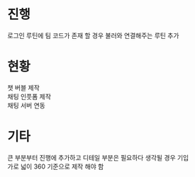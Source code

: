 # 진행  

로그인 루틴에 팀 코드가 존재 할 경우 불러와 연결해주는 루틴 추가  

# 현황  

챗 버블 제작  
채팅 인풋폼 제작  
채팅 서버 연동  

# 기타  

큰 부분부터 진행에 추가하고 디테일 부분은 필요하다 생각될 경우 기입  
가로 넓이 360 기준으로 제작 해야 함  
